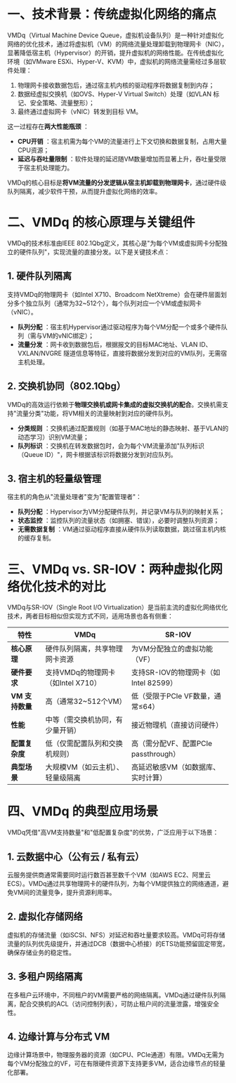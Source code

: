 # 一、技术背景：传统虚拟化网络的痛点

VMDq（Virtual Machine Device Queue，虚拟机设备队列）是一种针对虚拟化网络的优化技术，通过将虚拟机（VM）的网络流量处理卸载到物理网卡（NIC），显著降低宿主机（Hypervisor）的开销，提升虚拟机的网络性能。在传统虚拟化环境（如VMware ESXi、Hyper-V、KVM）中，虚拟机的网络流量需经过多层软件处理：

1. 物理网卡接收数据包后，通过宿主机内核的驱动程序将数据复制到内存；
2. 数据经虚拟交换机（如OVS、Hyper-V Virtual Switch）处理（如VLAN 标记、安全策略、流量整形）；
3. 最终通过虚拟网卡（vNIC）转发到目标 VM。

这一过程存在**两大性能瓶颈** ：

* **CPU开销** ：宿主机需为每个VM的流量进行上下文切换和数据复制，占用大量CPU资源；
* **延迟与吞吐量限制** ：软件处理的延迟随VM数量增加而显著上升，吞吐量受限于宿主机处理能力。

VMDq的核心目标是**将VM流量的分发逻辑从宿主机卸载到物理网卡**，通过硬件级队列隔离，减少软件干预，从而提升虚拟化网络的效率。

# 二、VMDq 的核心原理与关键组件

VMDq的技术标准由IEEE 802.1Qbg定义，其核心是"为每个VM或虚拟网卡分配独立的硬件队列"，实现流量的直接分发。以下是关键技术点：

## 1. 硬件队列隔离

支持VMDq的物理网卡（如Intel X710、Broadcom NetXtreme）会在硬件层面划分多个独立队列（通常为32~512个），每个队列对应一个VM或虚拟网卡（vNIC）。

* **队列分配** ：宿主机Hypervisor通过驱动程序为每个VM分配一个或多个硬件队列（需与VM的vNIC绑定）；
* **流量分发** ：网卡收到数据包后，根据报文的目标MAC地址、VLAN ID、VXLAN/NVGRE 隧道信息等特征，直接将数据分发到对应的VM队列，无需宿主机处理。

## 2. 交换机协同（802.1Qbg）

VMDq的高效运行依赖于**物理交换机或网卡集成的虚拟交换机的配合**。交换机需支持"流量分类"功能，将VM相关的流量映射到对应的硬件队列。

* **分类规则** ：交换机通过配置规则（如基于MAC地址的静态映射、基于VLAN的动态学习）识别VM流量；
* **队列标识** ：交换机在转发数据包时，会为每个VM流量添加"队列标识（Queue ID）"，网卡根据该标识将数据分发到对应队列。

## 3. 宿主机的轻量级管理

宿主机的角色从"流量处理者"变为"配置管理者"：

* **队列分配** ：Hypervisor为VM分配硬件队列，并记录VM与队列的映射关系；
* **状态监控** ：监控队列的流量状态（如拥塞、错误），必要时调整队列资源；
* **无需数据复制** ：VM通过驱动程序直接从硬件队列读取数据，跳过宿主机内核的缓存复制。

# 三、VMDq vs. SR-IOV：两种虚拟化网络优化技术的对比

VMDq与SR-IOV（Single Root I/O Virtualization）是当前主流的虚拟化网络优化技术，两者目标相似但实现方式不同，适用场景也各有侧重：

| **特性**        | **VMDq**                     | **SR-IOV**                      |
| --------------------- | ---------------------------------- | ------------------------------------- |
| **核心原理**    | 硬件队列隔离，共享物理网卡资源     | 为VM分配独立的虚拟功能（VF）          |
| **硬件要求**    | 支持VMDq的物理网卡（如Intel X710） | 支持SR-IOV的物理网卡（如Intel 82599） |
| **VM 支持数量** | 高（通常32~512个VM）               | 低（受限于PCIe VF数量，通常≤64）     |
| **性能**        | 中等（需交换机协同，有少量开销）   | 接近物理机（直接访问硬件）            |
| **配置复杂度**  | 低（仅需配置队列和交换机规则）     | 高（需分配VF、配置PCIe passthrough）  |
| **典型场景**    | 大规模VM（如云主机）、轻量级隔离   | 高延迟敏感VM（如数据库、实时计算）    |

# 四、VMDq 的典型应用场景

VMDq凭借"高VM支持数量"和"低配置复杂度"的优势，广泛应用于以下场景：

## 1. 云数据中心（公有云 / 私有云）

云服务提供商通常需要同时运行数百甚至数千个VM（如AWS EC2、阿里云ECS）。VMDq通过共享物理网卡的硬件队列，为每个VM提供独立的网络通道，避免VM间的流量竞争，提升资源利用率。

## 2. 虚拟化存储网络

虚拟机的存储流量（如iSCSI、NFS）对延迟和吞吐量要求较高。VMDq可将存储流量的队列优先级提升，并通过DCB（数据中心桥接）的ETS功能预留固定带宽，确保存储业务的稳定性。

## 3. 多租户网络隔离

在多租户云环境中，不同租户的VM需要严格的网络隔离。VMDq通过硬件队列隔离，配合交换机的ACL（访问控制列表），可防止租户间的流量泄露，增强安全性。

## 4. 边缘计算与分布式 VM

边缘计算场景中，物理服务器的资源（如CPU、PCIe通道）有限。VMDq无需为每个VM分配独立的VF，可在有限硬件资源下支持更多VM，适合边缘节点的轻量化部署。
